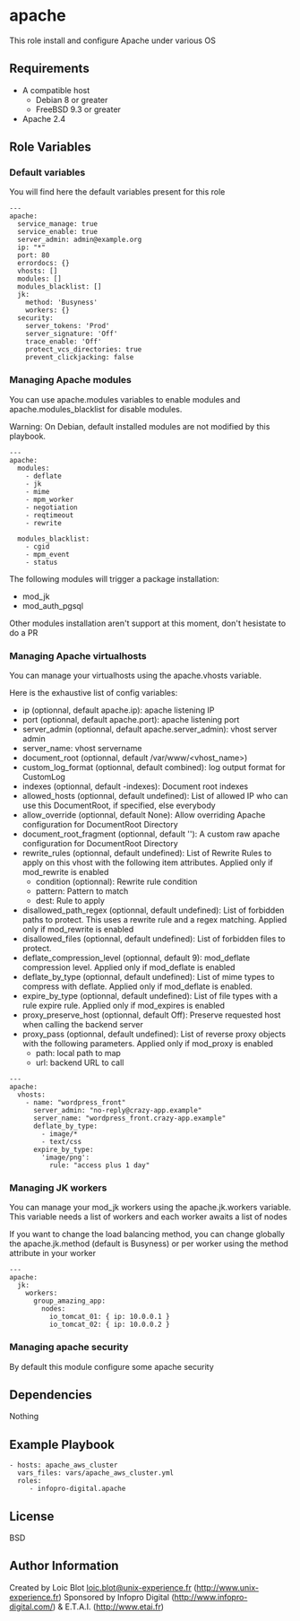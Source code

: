 # apache

This role install and configure Apache under various OS

## Requirements

* A compatible host
  * Debian 8 or greater
  * FreeBSD 9.3 or greater
* Apache 2.4

## Role Variables

### Default variables
You will find here the default variables present for this role

```
---
apache:
  service_manage: true
  service_enable: true
  server_admin: admin@example.org
  ip: "*"
  port: 80
  errordocs: {}
  vhosts: []
  modules: []
  modules_blacklist: []
  jk:
    method: 'Busyness'
    workers: {}
  security:
    server_tokens: 'Prod'
    server_signature: 'Off'
    trace_enable: 'Off'
    protect_vcs_directories: true
    prevent_clickjacking: false

```

### Managing Apache modules

You can use apache.modules variables to enable modules and apache.modules_blacklist for disable modules.

Warning: On Debian, default installed modules are not modified by this playbook.

```
---
apache:
  modules:
    - deflate
    - jk
    - mime
    - mpm_worker
    - negotiation
    - reqtimeout
    - rewrite

  modules_blacklist:
    - cgid
    - mpm_event
    - status
```

The following modules will trigger a package installation:
* mod_jk
* mod_auth_pgsql

Other modules installation aren't support at this moment, don't hesistate to do a PR

### Managing Apache virtualhosts

You can manage your virtualhosts using the apache.vhosts variable.

Here is the exhaustive list of config variables:
* ip (optionnal, default apache.ip): apache listening IP
* port (optionnal, default apache.port): apache listening port
* server_admin (optionnal, default apache.server_admin): vhost server admin
* server_name: vhost servername
* document_root (optionnal, default /var/www/<vhost_name>)
* custom_log_format (optionnal, default combined): log output format for CustomLog
* indexes (optionnal, default -indexes): Document root indexes
* allowed_hosts (optionnal, default undefined): List of allowed IP who can use this DocumentRoot, if specified, else everybody
* allow_override (optionnal, default None): Allow overriding Apache configuration for DocumentRoot Directory
* document_root_fragment (optionnal, default ''): A custom raw apache configuration for DocumentRoot Directory
* rewrite_rules (optionnal, default undefined): List of Rewrite Rules to apply on this vhost with the following item attributes. Applied only if mod_rewrite is enabled
  * condition (optionnal): Rewrite rule condition
  * pattern: Pattern to match
  * dest: Rule to apply
* disallowed_path_regex (optionnal, default undefined): List of forbidden paths to protect. This uses a rewrite rule and a regex matching. Applied only if mod_rewrite is enabled
* disallowed_files (optionnal, default undefined): List of forbidden files to protect.
* deflate_compression_level (optionnal, default 9): mod_deflate compression level. Applied only if mod_deflate is enabled
* deflate_by_type (optionnal, default undefined): List of mime types to compress with deflate. Applied only if mod_deflate is enabled.
* expire_by_type (optionnal, default undefined): List of file types with a rule expire rule. Applied only if mod_expires is enabled
* proxy_preserve_host (optionnal, default Off): Preserve requested host when calling the backend server
* proxy_pass (optionnal, default undefined): List of reverse proxy objects with the following parameters. Applied only if mod_proxy is enabled
  * path: local path to map
  * url: backend URL to call

```
---
apache:
  vhosts:
    - name: "wordpress_front"
      server_admin: "no-reply@crazy-app.example"
      server_name: "wordpress_front.crazy-app.example"
      deflate_by_type:
        - image/*
        - text/css
      expire_by_type:
        'image/png':
          rule: "access plus 1 day"
```

### Managing JK workers

You can manage your mod_jk workers using the apache.jk.workers variable. 
This variable needs a list of workers and each worker awaits a list of nodes

If you want to change the load balancing method, you can change globally the apache.jk.method (default is Busyness) 
or per worker using the method attribute in your worker
```
---
apache:
  jk:
    workers:
      group_amazing_app:
        nodes:
          io_tomcat_01: { ip: 10.0.0.1 }
          io_tomcat_02: { ip: 10.0.0.2 }
```

### Managing apache security

By default this module configure some apache security
## Dependencies

Nothing

## Example Playbook

    - hosts: apache_aws_cluster
      vars_files: vars/apache_aws_cluster.yml
      roles:
         - infopro-digital.apache

## License

BSD

## Author Information

Created by Loic Blot <loic.blot@unix-experience.fr> (http://www.unix-experience.fr)
Sponsored by Infopro Digital (http://www.infopro-digital.com/) & E.T.A.I. (http://www.etai.fr)
